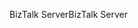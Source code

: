 <span data-ttu-id="54a5e-101">BizTalk Server</span><span class="sxs-lookup"><span data-stu-id="54a5e-101">BizTalk Server</span></span>